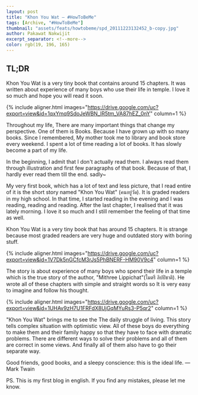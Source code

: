 ```yaml
---
layout: post
title: "Khon You Wat ― #HowToBeMe"
tags: [Archive, "#HowToBeMe"]
thumbnail: "assets/feats/howtobeme/spd_20111223132452_b-copy.jpg"
author: Pakawat Nakwijit
excerpt_separator: <!--more-->
color: rgb(19, 196, 165)
---
```


## TL;DR
Khon You Wat is a very tiny book that contains around 15 chapters. It was written about experience of many boys who use their life in temple. I love it so much and hope you will read it soon.
<!--more-->

{% include aligner.html images="https://drive.google.com/uc?export=view&id=1qxYmq9SdoJeWBN_lR5tm_VA87hEZ_0nY" column=1 %}

Throughout my life, There are many important things that change my perspective. One of them is Books. Because I have grown up with so many books. Since I remembered, My mother took me to library and book store every weekend. I spent a lot of time reading a lot of books. It has slowly become a part of my life.

In the beginning, I admit that I don't actually read them. I always read them through illustration and first few paragraphs of that book. Because of that, I hardly ever read them till the end. sadly~

My very first book, which has a lot of text and less picture, that I read entire of it is the short story named "Khon You Wat" (คนอยู่วัด). It is graded readers in my high school. In that time, I started reading in the evening and I was reading, reading and reading. After the last chapter, I realised that it was lately morning. I love it so much and I still remember the feeling of that time as well.

Khon You Wat is a very tiny book that has around 15 chapters. It is strange because most graded readers are very huge and outdated story with boring stuff.

{% include aligner.html images="https://drive.google.com/uc?export=view&id=1V7Dk5nGCfcM3rJs5PhBNERF-HM90V9c4" column=1 %}

The story is about experience of many boys who spend their life in a temple which is the true story of the author, "Mithree Lippichat"(ไมตรี ลิปปิชาติ). He wrote all of these chapters with simple and straight words so It is very easy to imagine and follow his thought.

{% include aligner.html images="https://drive.google.com/uc?export=view&id=1UHAv9zH7U1FRFdX8UjGqMYuRs3-P5qr2" column=1 %}

"Khon You Wat" brings me to see the The daily struggle of living. This story tells complex situation with optimistic view. All of these boys do everything to make them and their family happy so that they have to face with dramatic problems. There are different ways to solve their problems and all of them are correct in some views.
And finally all of them also have to go their separate way.

<div class="blockquote">
Good friends, good books, and a sleepy conscience: this is the ideal life.
― Mark Twain</div>

PS. This is my first blog in english. If you find any mistakes, please let me know.

